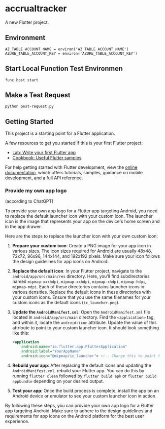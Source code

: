 # accrualtracker

A new Flutter project.

## Environment
```
AZ_TABLE_ACCOUNT_NAME = environ('AZ_TABLE_ACCOUNT_NAME')
AZURE_TABLE_ACCOUNT_KEY = environ('AZURE_TABLE_ACCOUNT_KEY')
```

## Start Local Function Test Environmen
```func host start```
## Make a Test Request
```python post-request.py ```

## Getting Started

This project is a starting point for a Flutter application.

A few resources to get you started if this is your first Flutter project:

- [Lab: Write your first Flutter app](https://docs.flutter.dev/get-started/codelab)
- [Cookbook: Useful Flutter samples](https://docs.flutter.dev/cookbook)

For help getting started with Flutter development, view the
[online documentation](https://docs.flutter.dev/), which offers tutorials,
samples, guidance on mobile development, and a full API reference.

### Provide my own app logo
(according to ChatGPT)  

To provide your own app logo for a Flutter app targeting Android, you need to replace the default launcher icon with your custom icon. The launcher icon is the image that represents your app on the device's home screen and in the app drawer.

Here are the steps to replace the launcher icon with your own custom icon:

1. **Prepare your custom icon**: Create a PNG image for your app icon in various sizes. The icon sizes required for Android are usually 48x48, 72x72, 96x96, 144x144, and 192x192 pixels. Make sure your icon follows the design guidelines for app icons on Android.

2. **Replace the default icon**: In your Flutter project, navigate to the `android/app/src/main/res` directory. Here, you'll find subdirectories named `mipmap-xxxhdpi`, `mipmap-xxhdpi`, `mipmap-xhdpi`, `mipmap-hdpi`, `mipmap-mdpi`. Each of these directories contains launcher icons in various densities. Replace the default icons in these directories with your custom icons. Ensure that you use the same filenames for your custom icons as the default icons (`ic_launcher.png`).

3. **Update the `AndroidManifest.xml`**: Open the `AndroidManifest.xml` file located in `android/app/src/main` directory. Find the `<application>` tag, and within it, locate the `android:icon` attribute. Update the value of this attribute to point to your custom launcher icon. It should look something like this:

    ```xml
    <application
        android:name="io.flutter.app.FlutterApplication"
        android:label="YourAppName"
        android:icon="@mipmap/ic_launcher"> <!-- Change this to point to your custom icon -->
    ```

4. **Rebuild your app**: After replacing the default icons and updating the `AndroidManifest.xml`, rebuild your Flutter app. You can do this by running `flutter clean` followed by `flutter build apk` or `flutter build appbundle` depending on your desired output.

5. **Test your app**: Once the build process is complete, install the app on an Android device or emulator to see your custom launcher icon in action.

By following these steps, you can provide your own app logo for a Flutter app targeting Android. Make sure to adhere to the design guidelines and requirements for app icons on the Android platform for the best user experience.